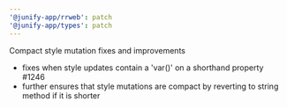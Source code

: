 ```yaml
---
'@junify-app/rrweb': patch
'@junify-app/types': patch
---
```


Compact style mutation fixes and improvements

- fixes when style updates contain a 'var()' on a shorthand property #1246
- further ensures that style mutations are compact by reverting to string method if it is shorter
